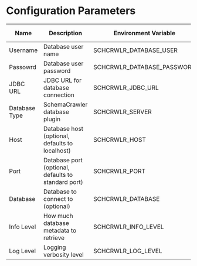 # Configuration Parameters

| Name | Description | Environment Variable | SchemaCawler CLI Argument  | Docker Catalog MCP Server Configuration |
|---|---|---|---|---|
| Username | Database user name | SCHCRWLR_DATABASE_USER | --user  | schemacrawler-ai.database_user |
| Passowrd | Database user password | SCHCRWLR_DATABASE_PASSWORD | --password  | schemacrawler-ai.database_password |
| JDBC URL | JDBC URL for database connection | SCHCRWLR_JDBC_URL | --url  | schemacrawler-ai.url_connection.jdbc_url |
| Database Type | SchemaCrawler database plugin | SCHCRWLR_SERVER | --server  | schemacrawler-ai.server_connection.server |
| Host | Database host (optional, defaults to localhost) | SCHCRWLR_HOST | --host  | schemacrawler-ai.server_connection.host |
| Port | Database port (optional, defaults to standard port) | SCHCRWLR_PORT | --port  | schemacrawler-ai.server_connection.port |
| Database | Database to connect to (optional) | SCHCRWLR_DATABASE | --database  | schemacrawler-ai.server_connection.database |
| Info Level | How much database metadata to retrieve | SCHCRWLR_INFO_LEVEL | --info-level  | schemacrawler-ai.general.info_level |
| Log Level | Logging verbosity level | SCHCRWLR_LOG_LEVEL | --log-level  | schemacrawler-ai.general.log_level |
